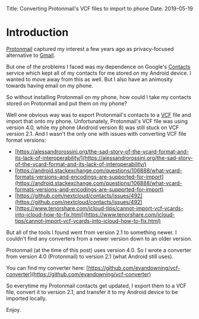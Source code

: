 Title: Converting Protonmail's VCF files to import to phone
Date: 2019-05-19

# Introduction

[Protonmail](https://protonmail.com) captured my interest a few years ago as privacy-focused
alternative to [Gmail](http://gmail.com).

But one of the problems I faced was my dependence on Google's [Contacts](https://contacts.google.com)
service which kept all of my contacts for me stored on my Android device.
I wanted to move away from this as well. But I also have an animosity towards
having email on my phone.

So without installing Protonmail on my phone, how could I take my contacts stored on Protonmail
and put them on my phone?

Well one obvious way was to export Protonmail's contacts to a [VCF](https://en.wikipedia.org/wiki/VCard) file
and import that onto my phone. Unfortunately, Protonmail's VCF file was using version 4.0,
while my phone (Android version 8) was still stuck on VCF version 2.1. And I wasn't the
only one with issues with converting VCF file format versions:

  * [https://alessandrorossini.org/the-sad-story-of-the-vcard-format-and-its-lack-of-interoperability/](https://alessandrorossini.org/the-sad-story-of-the-vcard-format-and-its-lack-of-interoperability/)
  * [https://android.stackexchange.com/questions/106888/what-vcard-formats-versions-and-encodings-are-supported-for-import](https://android.stackexchange.com/questions/106888/what-vcard-formats-versions-and-encodings-are-supported-for-import)
  * [https://github.com/nextcloud/contacts/issues/492](https://github.com/nextcloud/contacts/issues/492)
  * [https://www.tenorshare.com/icloud-tips/cannot-import-vcf-vcards-into-icloud-how-to-fix.html](https://www.tenorshare.com/icloud-tips/cannot-import-vcf-vcards-into-icloud-how-to-fix.html)

But all of the tools I found went from version 2.1 to something newer. I couldn't find any converters
from a newer version down to an older version.

Protonmail (at the time of this post) uses version 4.0.
So I wrote a converter from version 4.0 (Protonmail) to version 2.1 (what Android still uses).

You can find my converter here: [https://github.com/evandowning/vcf-converter](https://github.com/evandowning/vcf-converter)

So everytime my Protonmail contacts get updated, I export them to a VCF file,
convert it to version 2.1, and transfer it to my Android device to be imported locally.

Enjoy.
